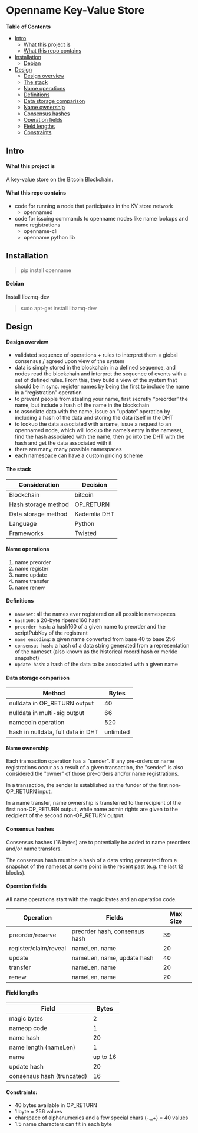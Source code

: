 # Openname Key-Value Store

__Table of Contents__

- [Intro](<#intro>)
    - [What this project is](#what-this-project-is)
    - [What this repo contains](#what-this-repo-contains)
- [Installation](<#installation>)
    - [Debian](#debian)
- [Design](<#design>)
    - [Design overview](<#design-overview>)
    - [The stack](<#the-stack>)
    - [Name operations](<#name-operations>)
    - [Definitions](<#definitions>)
    - [Data storage comparison](<#data-storage-comparison>)
    - [Name ownership](<#name-ownership>)
    - [Consensus hashes](<#consensus-hashes>)
    - [Operation fields](<#field-packing>)
    - [Field lengths](<#field-lengths>)
    - [Constraints](<#constraints>)


## Intro
<a name="intro"/>

#### What this project is

A key-value store on the Bitcoin Blockchain.

#### What this repo contains

+ code for running a node that participates in the KV store network
    + opennamed
+ code for issuing commands to openname nodes like name lookups and name registrations
    + openname-cli
    + openname python lib

## Installation
<a name="installation"/>

> pip install openname

#### Debian

Install libzmq-dev

> sudo apt-get install libzmq-dev

## Design
<a name="design"/>

#### Design overview

+ validated sequence of operations + rules to interpret them = global consensus / agreed upon view of the system
+ data is simply stored in the blockchain in a defined sequence, and nodes read the blockchain and interpret the sequence of events with a set of defined rules. From this, they build a view of the system that should be in sync.
register names by being the first to include the name in a “registration” operation
+ to prevent people from stealing your name, first secretly “preorder” the name, but include a hash of the name in the blockchain
+ to associate data with the name, issue an “update” operation by including a hash of the data and storing the data itself in the DHT
+ to lookup the data associated with a name, issue a request to an opennamed node, which will lookup the name’s entry in the nameset, find the hash associated with the name, then go into the DHT with the hash and get the data associated with it
+ there are many, many possible namespaces
+ each namespace can have a custom pricing scheme

#### The stack

|Consideration|Decision|
|---|---|
|Blockchain|bitcoin|
|Hash storage method|OP_RETURN|
|Data storage method|Kademlia DHT|
|Language|Python|
|Frameworks|Twisted|

#### Name operations

1. name preorder
1. name register
1. name update
1. name transfer
1. name renew

#### Definitions

- `nameset`: all the names ever registered on all possible namespaces
- `hash160`: a 20-byte ripemd160 hash
- `preorder hash`: a hash160 of a given name to preorder and the scriptPubKey of the registrant
- `name encoding`: a given name converted from base 40 to base 256
- `consensus hash`: a hash of a data string generated from a representation of the nameset (also known as the historical record hash or merkle snapshot)
- `update hash`: a hash of the data to be associated with a given name

#### Data storage comparison

|Method|Bytes|
|---|---|
|nulldata in OP_RETURN output|40|
|nulldata in multi-sig output|66|
|namecoin operation|520|
|hash in nulldata, full data in DHT|unlimited|

#### Name ownership

Each transaction operation has a "sender". If any pre-orders or name registrations occur as a result of a given transaction, the "sender" is also considered the "owner" of those pre-orders and/or name registrations.

In a transaction, the sender is established as the funder of the first non-OP_RETURN input.

In a name transfer, name ownership is transferred to the recipient of the first non-OP\_RETURN output, while name admin rights are given to the recipient of the second non-OP_RETURN output.

#### Consensus hashes

Consensus hashes (16 bytes) are to potentially be added to name preorders and/or name transfers.

The consensus hash must be a hash of a data string generated from a snapshot of the nameset at some point in the recent past (e.g. the last 12 blocks).

#### Operation fields

All name operations start with the magic bytes and an operation code.

|Operation|Fields|Max Size|
|---|---|---|
|preorder/reserve|preorder hash, consensus hash|39|
|register/claim/reveal|nameLen, name|20|
|update|nameLen, name, update hash|40|
|transfer|nameLen, name|20|
|renew|nameLen, name|20|

#### Field lengths

|Field|Bytes|
|---|---|
|magic bytes|2|
|nameop code|1|
|name hash|20|
|name length (nameLen)|1|
|name|up to 16|
|update hash|20|
|consensus hash (truncated)|16|

#### Constraints:

- 40 bytes available in OP_RETURN
- 1 byte = 256 values
- charspace of alphanumerics and a few special chars (-._+) = 40 values
- 1.5 name characters can fit in each byte
